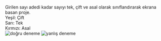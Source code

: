 Girilen sayı adedi kadar sayıyı tek, çift ve asal olarak sınıflandırarak ekrana basan proje.  
Yeşil: Çift  
Sarı: Tek  
Kırmızı: Asal  
![doğru deneme](https://user-images.githubusercontent.com/92647890/181308135-f401991b-fb3e-473a-b09b-b2442725eed4.png)
![yanlış deneme](https://user-images.githubusercontent.com/92647890/181308158-b071feaa-ceb1-4490-90bd-7b23f2a93916.png)
